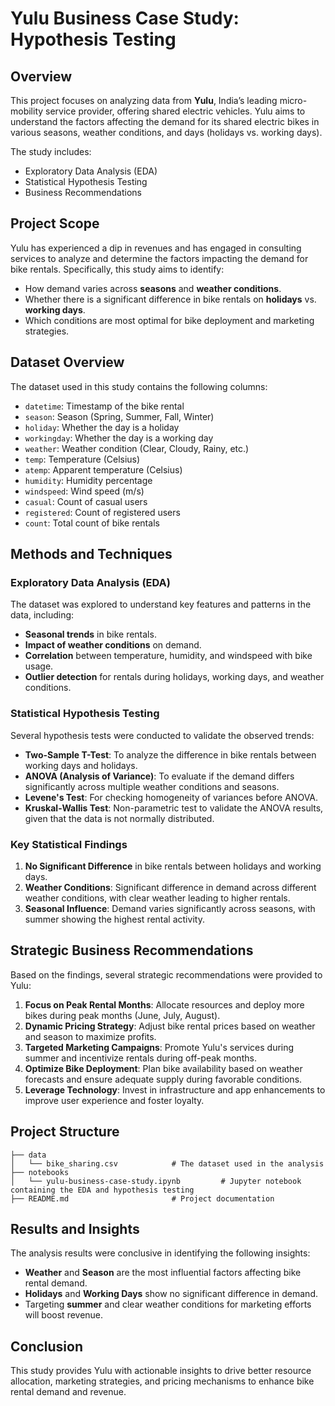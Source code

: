 # Yulu Business Case Study: Hypothesis Testing

## Overview

This project focuses on analyzing data from **Yulu**, India’s leading micro-mobility service provider, offering shared electric vehicles. Yulu aims to understand the factors affecting the demand for its shared electric bikes in various seasons, weather conditions, and days (holidays vs. working days).

The study includes:
- Exploratory Data Analysis (EDA)
- Statistical Hypothesis Testing
- Business Recommendations

## Project Scope

Yulu has experienced a dip in revenues and has engaged in consulting services to analyze and determine the factors impacting the demand for bike rentals. Specifically, this study aims to identify:
- How demand varies across **seasons** and **weather conditions**.
- Whether there is a significant difference in bike rentals on **holidays** vs. **working days**.
- Which conditions are most optimal for bike deployment and marketing strategies.

## Dataset Overview

The dataset used in this study contains the following columns:
- `datetime`: Timestamp of the bike rental
- `season`: Season (Spring, Summer, Fall, Winter)
- `holiday`: Whether the day is a holiday
- `workingday`: Whether the day is a working day
- `weather`: Weather condition (Clear, Cloudy, Rainy, etc.)
- `temp`: Temperature (Celsius)
- `atemp`: Apparent temperature (Celsius)
- `humidity`: Humidity percentage
- `windspeed`: Wind speed (m/s)
- `casual`: Count of casual users
- `registered`: Count of registered users
- `count`: Total count of bike rentals

## Methods and Techniques

### Exploratory Data Analysis (EDA)

The dataset was explored to understand key features and patterns in the data, including:
- **Seasonal trends** in bike rentals.
- **Impact of weather conditions** on demand.
- **Correlation** between temperature, humidity, and windspeed with bike usage.
- **Outlier detection** for rentals during holidays, working days, and weather conditions.

### Statistical Hypothesis Testing

Several hypothesis tests were conducted to validate the observed trends:
- **Two-Sample T-Test**: To analyze the difference in bike rentals between working days and holidays.
- **ANOVA (Analysis of Variance)**: To evaluate if the demand differs significantly across multiple weather conditions and seasons.
- **Levene's Test**: For checking homogeneity of variances before ANOVA.
- **Kruskal-Wallis Test**: Non-parametric test to validate the ANOVA results, given that the data is not normally distributed.

### Key Statistical Findings
1. **No Significant Difference** in bike rentals between holidays and working days.
2. **Weather Conditions**: Significant difference in demand across different weather conditions, with clear weather leading to higher rentals.
3. **Seasonal Influence**: Demand varies significantly across seasons, with summer showing the highest rental activity.

## Strategic Business Recommendations

Based on the findings, several strategic recommendations were provided to Yulu:
1. **Focus on Peak Rental Months**: Allocate resources and deploy more bikes during peak months (June, July, August).
2. **Dynamic Pricing Strategy**: Adjust bike rental prices based on weather and season to maximize profits.
3. **Targeted Marketing Campaigns**: Promote Yulu's services during summer and incentivize rentals during off-peak months.
4. **Optimize Bike Deployment**: Plan bike availability based on weather forecasts and ensure adequate supply during favorable conditions.
5. **Leverage Technology**: Invest in infrastructure and app enhancements to improve user experience and foster loyalty.

## Project Structure

```
├── data
│   └── bike_sharing.csv            # The dataset used in the analysis
├── notebooks
│   └── yulu-business-case-study.ipynb         # Jupyter notebook containing the EDA and hypothesis testing
├── README.md                       # Project documentation
```

## Results and Insights

The analysis results were conclusive in identifying the following insights:
- **Weather** and **Season** are the most influential factors affecting bike rental demand.
- **Holidays** and **Working Days** show no significant difference in demand.
- Targeting **summer** and clear weather conditions for marketing efforts will boost revenue.

## Conclusion

This study provides Yulu with actionable insights to drive better resource allocation, marketing strategies, and pricing mechanisms to enhance bike rental demand and revenue.
